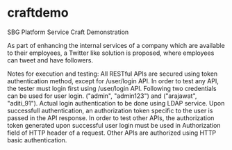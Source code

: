 # craftdemo
SBG Platform Service Craft Demonstration

As part of enhancing the internal services of a company which are available to their employees, a Twitter like solution is proposed, where employees can tweet and have followers. 

Notes for execution and testing:
All RESTful APIs are secured using token authentication method, except for /user/login API.
In order to test any API, the tester must login first using /user/login API. Following two credentials can be used for user login.
("admin", "admin123") and ("arajawat", "aditi_91").
Actual login authentication to be done using LDAP service. Upon successfull authentication, an authorization token specific to the user is passed in the API response.
In order to test other APIs, the authorization token generated upon successful user login must be used in Authorization field of HTTP header of a request. Other APIs are authorized using HTTP basic authentication.




